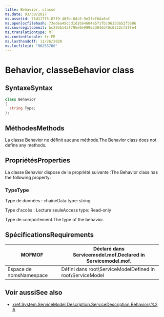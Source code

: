 ```yaml
---
title: Behavior, classe
ms.date: 03/30/2017
ms.assetid: 75d117f5-87f9-40fb-84c6-9e2fef6da6af
ms.openlocfilehash: 73edea45ccd1d1684604a571fbc0615da52f5686
ms.sourcegitcommit: bc293b14af795e0e999e3304dd40c0222cf2ffe4
ms.translationtype: MT
ms.contentlocale: fr-FR
ms.lasthandoff: 11/26/2020
ms.locfileid: "96255700"
---
```

# <a name="behavior-class"></a><span data-ttu-id="ffa51-102">Behavior, classe</span><span class="sxs-lookup"><span data-stu-id="ffa51-102">Behavior class</span></span>

## <a name="syntax"></a><span data-ttu-id="ffa51-103">Syntaxe</span><span class="sxs-lookup"><span data-stu-id="ffa51-103">Syntax</span></span>  
  
```csharp
class Behavior  
{  
  string Type;  
};  
```  
  
## <a name="methods"></a><span data-ttu-id="ffa51-104">Méthodes</span><span class="sxs-lookup"><span data-stu-id="ffa51-104">Methods</span></span>  

 <span data-ttu-id="ffa51-105">La classe Behavior ne définit aucune méthode.</span><span class="sxs-lookup"><span data-stu-id="ffa51-105">The Behavior class does not define any methods.</span></span>  
  
## <a name="properties"></a><span data-ttu-id="ffa51-106">Propriétés</span><span class="sxs-lookup"><span data-stu-id="ffa51-106">Properties</span></span>  

 <span data-ttu-id="ffa51-107">La classe Behavior dispose de la propriété suivante :</span><span class="sxs-lookup"><span data-stu-id="ffa51-107">The Behavior class has the following property:</span></span>  
  
### <a name="type"></a><span data-ttu-id="ffa51-108">Type</span><span class="sxs-lookup"><span data-stu-id="ffa51-108">Type</span></span>  

 <span data-ttu-id="ffa51-109">Type de données : chaîne</span><span class="sxs-lookup"><span data-stu-id="ffa51-109">Data type: string</span></span>  
  
 <span data-ttu-id="ffa51-110">Type d'accès : Lecture seule</span><span class="sxs-lookup"><span data-stu-id="ffa51-110">Access type: Read-only</span></span>  
  
 <span data-ttu-id="ffa51-111">Type de comportement.</span><span class="sxs-lookup"><span data-stu-id="ffa51-111">The type of the behavior.</span></span>  
  
## <a name="requirements"></a><span data-ttu-id="ffa51-112">Spécifications</span><span class="sxs-lookup"><span data-stu-id="ffa51-112">Requirements</span></span>  
  
|<span data-ttu-id="ffa51-113">MOF</span><span class="sxs-lookup"><span data-stu-id="ffa51-113">MOF</span></span>|<span data-ttu-id="ffa51-114">Déclaré dans Servicemodel.mof.</span><span class="sxs-lookup"><span data-stu-id="ffa51-114">Declared in Servicemodel.mof.</span></span>|  
|---------|-----------------------------------|  
|<span data-ttu-id="ffa51-115">Espace de noms</span><span class="sxs-lookup"><span data-stu-id="ffa51-115">Namespace</span></span>|<span data-ttu-id="ffa51-116">Défini dans root\ServiceModel</span><span class="sxs-lookup"><span data-stu-id="ffa51-116">Defined in root\ServiceModel</span></span>|  
  
## <a name="see-also"></a><span data-ttu-id="ffa51-117">Voir aussi</span><span class="sxs-lookup"><span data-stu-id="ffa51-117">See also</span></span>

- <xref:System.ServiceModel.Description.ServiceDescription.Behaviors%2A>
